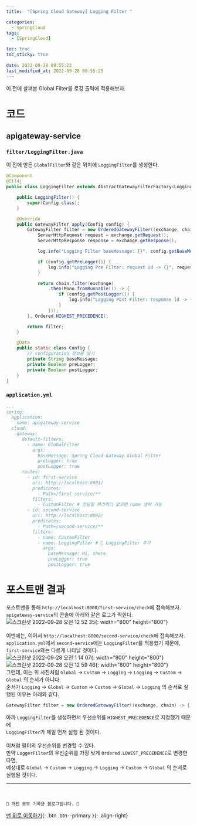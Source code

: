 ```yaml
---
title:  "[Spring Cloud Gateway] Logging Filter "

categories:
  - SpringCloud
tags:
  - [SpringCloud]

toc: true
toc_sticky: true
 
date: 2022-09-28 00:55:22
last_modified_at: 2022-09-28 00:55:25
---
```

이 전에 살펴본 Global Filter를 로깅 출력에 적용해보자.
# 코드
## apigateway-service
### `filter/LoggingFilter.java`
이 전에 만든 `GlobalFilter`와 같은 위치에 `LoggingFilter`를 생성한다.
```java
@Component
@Slf4j
public class LoggingFilter extends AbstractGatewayFilterFactory<LoggingFilter.Config> {

    public LoggingFilter() {
        super(Config.class);
    }

    @Override
    public GatewayFilter apply(Config config) {
        GatewayFilter filter = new OrderedGatewayFilter((exchange, chain) -> {
            ServerHttpRequest request = exchange.getRequest();
            ServerHttpResponse response = exchange.getResponse();

            log.info("Logging Filter baseMessage: {}", config.getBaseMessage());

            if (config.getPreLogger()) {
                log.info("Logging Pre Filter: request id -> {}", request.getId());
            }

            return chain.filter(exchange)
                .then(Mono.fromRunnable(() -> {
                    if (config.getPostLogger()) {
                        log.info("Logging Post Filter: response id -> {}", response.getStatusCode());
                    }
                }));
        }, Ordered.HIGHEST_PRECEDENCE);

        return filter;
    }

    @Data
    public static class Config {
        // configuration 정보를 넣기
        private String baseMessage;
        private Boolean preLogger;
        private Boolean postLogger;
    }
}
```

### `application.yml`
```yml
...
spring:
  application:
    name: apigateway-service
  cloud:
    gateway:
      default-filters:
        - name: GlobalFilter
          args:
            baseMessage: Spring Cloud Gateway Global Filter
            preLogger: true
            postLogger: true
      routes:
        - id: first-service
          uri: http://localhost:8081/ 
          predicates:
            - Path=/first-service/** 
          filters:
            - CustomFilter # 전달할 파라미터 없으면 name 생략 가능
        - id: second-service
          uri: http://localhost:8082/
          predicates:
            - Path=/second-service/**
          filters:
            - name: CustomFilter
            - name: LoggingFilter # 🌟 LoggingFilter 추가
              args:
                baseMessage: Hi, there.
                preLogger: true
                postLogger: true
```




# 포스트맨 결과
포스트맨을 통해 `http://localhost:8000/first-service/check`에 접속해보자.<br>
`apigateway-service`의 콘솔에 아래와 같은 로그가 찍힌다.<br>
![스크린샷 2022-09-28 오전 12 52 35](https://user-images.githubusercontent.com/59405576/192575191-09723d3e-aa2c-4ecc-9bf9-ffa92751618f.png){: width="800" height="800"}<br><br>
이번에는, 이어서 `http://localhost:8000/second-service/check`에 접속해보자.<br>
`application.yml`에서 `second-service`에는 `LoggingFilter`를 적용했기 때문에, `first-service`와는 다르게 나타날 것이다.<br>
![스크린샷 2022-09-28 오전 1 14 07](https://user-images.githubusercontent.com/59405576/192580188-d7a5521a-a96a-411c-9e45-73b8bd5ca562.png){: width="800" height="800"}<br>
![스크린샷 2022-09-28 오전 12 59 46](https://user-images.githubusercontent.com/59405576/192576652-0121cbf5-e333-4e1c-a76a-3da1cbea806d.png){: width="800" height="800"}<br>
그런데, 이는 위 사진처럼 `Global` -> `Custom` -> `Logging` -> `Logging` -> `Custom` -> `Global` 의 순서가 아니다.<br>
순서가 `Logging` -> `Global` -> `Custom` -> `Custom` -> `Global` -> `Logging` 의 순서로 실행된 이유는 아래와 같다.
```java
GatewayFilter filter = new OrderedGatewayFilter((exchange, chain) -> {...}, Ordered.HIGHEST_PRECEDENCE);
```
아까 `LoggingFilter`를 생성하면서 우선순위를 `HIGHEST_PRECEDENCE`로 지정했기 때문에<br>
`LoggingFilter`가 제일 먼저 실행 된 것이다.<br><br>
이처럼 필터의 우선순위를 변경할 수 있다.<br>
만약 `LoggerFilter`의 우선순위를 가장 낮게 `Ordered.LOWEST_PRECEDENCE`로 변경한다면,<br>
예상대로 `Global` -> `Custom` -> `Logging` -> `Logging` -> `Custom` -> `Global` 의 순서로 실행될 것이다.






***
<br>


    💛 개인 공부 기록용 블로그입니다. 👻

[맨 위로 이동하기](#){: .btn .btn--primary }{: .align-right}